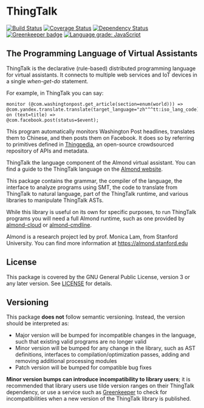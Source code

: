 # ThingTalk

[![Build Status](https://travis-ci.org/Stanford-Mobisocial-IoT-Lab/thingtalk.svg?branch=master)](https://travis-ci.org/Stanford-Mobisocial-IoT-Lab/thingtalk) [![Coverage Status](https://coveralls.io/repos/github/Stanford-Mobisocial-IoT-Lab/thingtalk/badge.svg?branch=master)](https://coveralls.io/github/Stanford-Mobisocial-IoT-Lab/thingtalk?branch=master) [![Dependency Status](https://david-dm.org/Stanford-Mobisocial-IoT-Lab/thingtalk/status.svg)](https://david-dm.org/Stanford-Mobisocial-IoT-Lab/thingtalk) [![Greenkeeper badge](https://badges.greenkeeper.io/Stanford-Mobisocial-IoT-Lab/thingtalk.svg)](https://greenkeeper.io/) [![Language grade: JavaScript](https://img.shields.io/lgtm/grade/javascript/g/Stanford-Mobisocial-IoT-Lab/thingtalk.svg?logo=lgtm&logoWidth=18)](https://lgtm.com/projects/g/Stanford-Mobisocial-IoT-Lab/thingtalk/context:javascript)

## The Programming Language of Virtual Assistants

ThingTalk is the declarative (rule-based) distributed programming
language for virtual assistants. It connects to multiple web services
and IoT devices in a single _when-get-do_ statement.

For example, in ThingTalk you can say:
```
monitor (@com.washingtonpost.get_article(section=enum(world))) => @com.yandex.translate.translate(target_language="zh"^^tt:iso_lang_code) on (text=title) =>
@com.facebook.post(status=$event);
```

This program automatically monitors Washington Post headlines, translates them to Chinese, and then posts them on Facebook.
It does so by referring to primitives defined in [Thingpedia](https://thingpedia.stanford.edu), an open-source crowdsourced repository of APIs and metadata.

ThingTalk the language component of the Almond virtual assistant.
You can find a guide to the ThingTalk language on the [Almond website](https://almond.stanford.edu/thingpedia/developers/thingtalk-intro.md).

This package contains the grammar, the compiler of the language,
the interface to analyze programs using SMT, the code to translate
from ThingTalk to natural language, part of the ThingTalk runtime,
and various libraries to manipulate ThingTalk ASTs.

While this library is useful on its own for specific purposes, to
run ThingTalk programs you will need a full Almond runtime, such
as one provided by [almond-cloud](https://github.com/Stanford-Mobisocial-IoT-Lab/almond-cloud)
or [almond-cmdline](https://github.com/Stanford-Mobisocial-IoT-Lab/almond-cmdline).

Almond is a research project led by prof. Monica Lam,
from Stanford University.  You can find more information at
<https://almond.stanford.edu>

## License

This package is covered by the GNU General Public License, version 3
or any later version. See [LICENSE](LICENSE) for details.

## Versioning

This package **does not** follow semantic versioning. Instead, the version should
be interpreted as:

- Major version will be bumped for incompatible changes in the language, such that
  existing valid programs are no longer valid
- Minor version will be bumped for any change in the library, such as AST definitions,
  interfaces to compilation/optimization passes, adding and removing additional processing
  modules
- Patch version will be bumped for compatible bug fixes

**Minor version bumps can introduce incompatibility to library users**; it is
recommended that library users use tilde version ranges on their ThingTalk dependency,
or use a service such as [Greenkeeper](https://greenkeeper.io) to check for incompatibilities
when a new version of the ThingTalk library is published.
